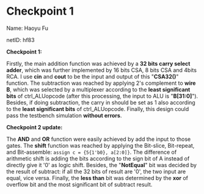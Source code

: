 # Checkpoint 1

Name: Haoyu Fu

netID: hf83

**Checkpoint 1:**

Firstly, the main addition function was achieved by a **32 bits carry select adder**, which was further implemented by 16 bits CSA, 8 bits CSA and 4bits RCA. I use **cin** and **cout** to be the input and output of this "**CSA32()**" function. The subtraction was reached by applying 2's complement to **wire B**, which was selected by a multiplexer according to the **least significant bits** of ctrl_ALUopcode (after this processing, the input to ALU is "**B[31:0]**"). Besides, if doing subtraction, the carry in should be set as 1 also according to the **least significant bits** of ctrl_ALUopcode. Finally, this design could pass the testbench simulation **without errors**.  



**Checkpoint 2 update:**

The **AND** and **OR** function were easily achieved by add the input to those gates. The **shift** function was reached by applying the Bit-slice, Bit-repeat, and Bit-assemble: `assign c = {5{1'b0}, a[2:0]}`. The difference of arithmetic shift is adding the bits according to the sign bit of A instead of directly give it '0' as logic shift. Besides, the "**NotEqual**" bit was decided by the result of subtract: if all the 32 bits of result are '0', the two input are equal, vice versa. Finally, the **less than** bit was determined by the **xor** of overflow bit and the most significant bit of subtract result.  
